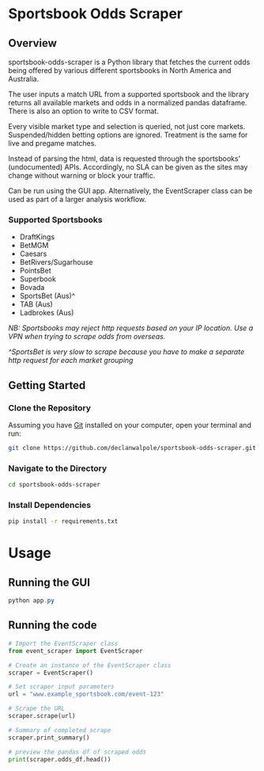 # Sportsbook Odds Scraper

## Overview

sportsbook-odds-scraper is a Python library that fetches the current odds being offered by various different sportsbooks in North America and Australia.

The user inputs a match URL from a supported sportsbook and the library returns all available markets and odds in a normalized pandas dataframe. There is also an option to write to CSV format.

Every visible market type and selection is queried, not just core markets. Suspended/hidden betting options are ignored. Treatment is the same for live and pregame matches.

Instead of parsing the html, data is requested through the sportsbooks' (undocumented) APIs. Accordingly, no SLA can be given as the sites may change without warning or block your traffic.

Can be run using the GUI app. Alternatively, the EventScraper class can be used as part of a larger analysis workflow.

### Supported Sportsbooks

- DraftKings
- BetMGM
- Caesars
- BetRivers/Sugarhouse
- PointsBet
- Superbook
- Bovada
- SportsBet (Aus)^
- TAB (Aus)
- Ladbrokes (Aus)

_NB: Sportsbooks may reject http requests based on your IP location. Use a VPN when trying to scrape odds from overseas._

_^SportsBet is very slow to scrape because you have to make a separate http request for each market grouping_

## Getting Started

### Clone the Repository

Assuming you have [Git](https://git-scm.com/) installed on your computer, open your terminal and run:

```bash
git clone https://github.com/declanwalpole/sportsbook-odds-scraper.git
```

### Navigate to the Directory

```bash
cd sportsbook-odds-scraper
```

### Install Dependencies

```bash
pip install -r requirements.txt
```

# Usage

## Running the GUI

```powershell
python app.py
```

## Running the code

```python
# Import the EventScraper class
from event_scraper import EventScraper

# Create an instance of the EventScraper class
scraper = EventScraper()

# Set scraper input parameters
url = "www.example_sportsbook.com/event-123"

# Scrape the URL
scraper.scrape(url)

# Summary of completed scrape
scraper.print_summary()

# preview the pandas df of scraped odds
print(scraper.odds_df.head())
```
